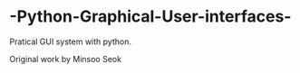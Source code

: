 # -Python-Graphical-User-interfaces-
Pratical GUI system with python.

Original work by Minsoo Seok
